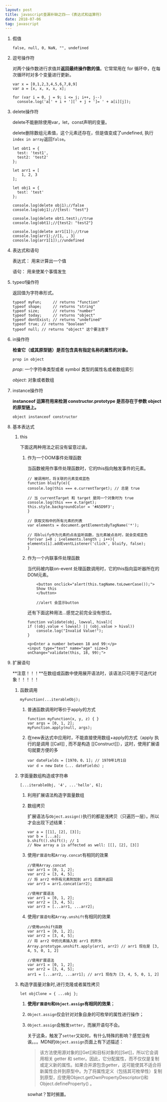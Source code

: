 ```yaml
---
layout: post
title: javascript查漏补缺之四——《表达式和运算符》
date: 2018-07-06
tag: javascript
---
```


1. 假值

    `false, null, 0, NaN, "", undefined`
  
2. 逗号操作符

    对两个操作数进行求值并**返回最终操作数的值**。它常常用在 for 循环中，在每次循环时对多个变量进行更新。

    ```
    var x = [0,1,2,3,4,5,6,7,8,9]
    var a = [x, x, x, x, x];

    for (var i = 0, j = 9; i <= j; i++, j--)
      console.log('a[' + i + '][' + j + ']= ' + a[i][j]);
    ```
<!-- more -->

3. delete操作符

    delete不能删除使用var，let，const声明的变量。

    delete删除数组元素值，这个元素还存在，但是值变成了undefined,
    执行`index in array`返回`false`。

    ```
    let obt1 = {
      test: 'test1',
      test2: 'test2'  
    };

    let arr1 = [
        1, 2, 3
    ];

    let obj1 = {
      test: 'test'  
    };

    console.log(delete obj1);//false
    console.log(obj1);//{test: "test"}

    console.log(delete obt1.test);//true
    console.log(obt1);//{test2: "test2"}

    console.log(delete arr1[1]);//true
    console.log(arr1);//[1, , 3]
    conosle.log(arr1[1]);//undefined
    ```

4. 表达式和语句

    表达式： 用来计算出一个值

    语句： 用来使某个事情发生

5. typeof操作符

    返回值为字符串形式。

    ```
    typeof myFun;     // returns "function"
    typeof shape;     // returns "string"
    typeof size;      // returns "number"
    typeof today;     // returns "object"
    typeof dontExist; // returns "undefined"
    typeof true; // returns "boolean"
    typeof null; // returns "object" 这个要注意下
    ```

6. in操作符

    **检查它（或其原型链）是否包含具有指定名称的属性的对象。**

    `prop in object`

    *prop*: 一个字符串类型或者 symbol 类型的属性名或者数组索引

    *object*: 对象或者数组

7. instance操作符

    **instanceof 运算符用来检测 constructor.prototype 是否存在于参数 object 的原型链上。**

    `object instanceof constructor`

8. 基本表达式

    1. this

        下面这两种用法之前没有留意过诶。

        1. 作为一个DOM事件处理函数

            当函数被用作事件处理函数时，它的this指向触发事件的元素。

            ```
            // 被调用时，将关联的元素变成蓝色
            function bluify(e){
            console.log(this === e.currentTarget); // 总是 true

            // 当 currentTarget 和 target 是同一个对象时为 true
            console.log(this === e.target);        
            this.style.backgroundColor = '#A5D9F3';
            }

            // 获取文档中的所有元素的列表
            var elements = document.getElementsByTagName('*');

            // 将bluify作为元素的点击监听函数，当元素被点击时，就会变成蓝色
            for(var i=0 ; i<elements.length ; i++){
            elements[i].addEventListener('click', bluify, false);
            }
            ```

        2. 作为一个内联事件处理函数

            当代码被内联on-event 处理函数调用时，它的this指向监听器所在的DOM元素。

            ```
                <button onclick="alert(this.tagName.toLowerCase());">
                Show this
                </button>

                //alert 会显示button
            ```

            还有下面这种用法...感觉之前完全没有想过。

            ```
            function validate(obj, lowval, hival){
            if ((obj.value < lowval) || (obj.value > hival))
                console.log("Invalid Value!");
            }

            <p>Enter a number between 18 and 99:</p>
            <input type="text" name="age" size=3 onChange="validate(this, 18, 99);">
            ```
9. 扩展语句

    **注意！！！**在数组或函数中使用展开语法时，该语法只可用于可迭代对象！！！！！

    1. 函数调用

        `myFunction(...iterableObj);`

        1. 普通函数调用时等价于apply的方式

            ```
            function myFunction(x, y, z) { }
            var args = [0, 1, 2];
            myFunction.apply(null, args);
            ```
        
        2. 在new表达式中应用时，不能直接使用数组+apply的方式（apply 执行的是调用 [[Call]] , 而不是构造 [[Construct]]），这时，使用扩展语句就要方便的多

            ```
            var dateFields = [1970，0，1]; // 1970年1月1日
            var d = new Date（... dateFields）;
            ```
    
    2. 字面量数组构造或字符串

        `[...iterableObj, '4', ...'hello', 6];`

        1. 利用扩展语法构造字面量数组

        2. 数组拷贝

            扩展语法与`Object.assign()`执行的都是浅拷贝（只遍历一层）。所以才会出现下述结果：

            ```
            var a = [[1], [2], [3]];
            var b = [...a];
            b.shift().shift(); // 1
            // Now array a is affected as well: [[], [2], [3]]
            ```
        
        3. 使用`扩展语句`和`Array.concat`有相同的效果

            ```
            //使用Array.concat
            var arr1 = [0, 1, 2];
            var arr2 = [3, 4, 5];
            // 将 arr2 中所有元素附加到 arr1 后面并返回
            var arr3 = arr1.concat(arr2);

            //使用扩展语法
            var arr1 = [0, 1, 2];
            var arr2 = [3, 4, 5];
            var arr3 = [...arr1, ...arr2];
            ```

        4. 使用`扩展语句`和`Array.unshift`有相同的效果

            ```
            //使用unshift函数
            var arr1 = [0, 1, 2];
            var arr2 = [3, 4, 5];
            // 将 arr2 中的元素插入到 arr1 的开头
            Array.prototype.unshift.apply(arr1, arr2) // arr1 现在是 [3, 4, 5, 0, 1, 2]

            //使用扩展语法
            var arr1 = [0, 1, 2];
            var arr2 = [3, 4, 5];
            arr1 = [...arr2, ...arr1]; // arr1 现在为 [3, 4, 5, 0, 1, 2]
            ```


    3. 构造字面量对象时,进行克隆或者属性拷贝

        `let objClone = { ...obj };`

        1. **使用`扩展语句`和`Object.assign`有相同的效果**；

        2. `Object.assign`仅会针对对象自身的可枚举的属性进行操作；

        3. `Object.assign`会触发`setter`，而展开语句不会。

            关于这条，触发了`setter`又如何，有什么特殊的影响？感觉没有诶。。。MDN的`Object.assign`页面上有下述描述：

            >该方法使用源对象的[[Get]]和目标对象的[[Set]]，所以它会调用相关 getter 和 setter。因此，它分配属性，而不仅仅是复制或定义新的属性。如果合并源包含getter，这可能使其不适合将新属性合并到原型中。为了将属性定义（包括其可枚举性）复制到原型，应使用Object.getOwnPropertyDescriptor()和Object.defineProperty() 。

            sowhat？暂时搁置。


